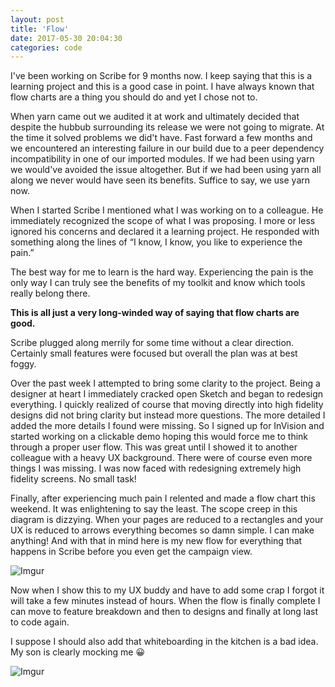 ```yaml
---
layout: post
title: 'Flow'
date: 2017-05-30 20:04:30
categories: code
---
```


I've been working on Scribe for 9 months now. I keep saying that this is a learning project and this is a good case in point. I have always known that flow charts are a thing you should do and yet I chose not to.

When yarn came out we audited it at work and ultimately decided that despite the hubbub surrounding its release we were not going to migrate. At the time it solved problems we did't have. Fast forward a few months and we encountered an interesting failure in our build due to a peer dependency incompatibility in one of our imported modules. If we had been using yarn we would've avoided the issue altogether. But if we had been using yarn all along we never would have seen its benefits. Suffice to say, we use yarn now.

When I started Scribe I mentioned what I was working on to a colleague. He immediately recognized the scope of what I was proposing. I more or less ignored his concerns and declared it a learning project. He responded with something along the lines of “I know, I know, you like to experience the pain.”

The best way for me to learn is the hard way. Experiencing the pain is the only way I can truly see the benefits of my toolkit and know which tools really belong there.

**This is all just a very long-winded way of saying that flow charts are good.**

Scribe plugged along merrily for some time without a clear direction. Certainly small features were focused but overall the plan was at best foggy.

Over the past week I attempted to bring some clarity to the project. Being a designer at heart I immediately cracked open Sketch and began to redesign everything. I quickly realized of course that moving directly into high fidelity designs did not bring clarity but instead more questions. The more detailed I added the more details I found were missing. So I signed up for InVision and started working on a clickable demo hoping this would force me to think through a proper user flow. This was great until I showed it to another colleague with a heavy UX background. There were of course even more things I was missing. I was now faced with redesigning extremely high fidelity screens. No small task!

Finally, after experiencing much pain I relented and made a flow chart this weekend. It was enlightening to say the least. The scope creep in this diagram is dizzying. When your pages are reduced to a rectangles and your UX is reduced to arrows everything becomes so damn simple. I can make anything! And with that in mind here is my new flow for everything that happens in Scribe before you even get the campaign view.

![Imgur](https://i.imgur.com/VtNJSAE.png)

Now when I show this to my UX buddy and have to add some crap I forgot it will take a few minutes instead of hours. When the flow is finally complete I can move to feature breakdown and then to designs and finally at long last to code again.

I suppose I should also add that whiteboarding in the kitchen is a bad idea. My son is clearly mocking me 😀

![Imgur](https://i.imgur.com/bjvMavx.jpg)
